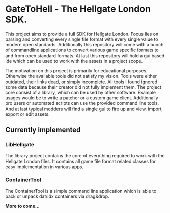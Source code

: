 # GateToHell - The Hellgate London SDK.

This project aims to provide a full SDK for Hellgate London.
Focus lies on parsing and converting every single file format with every single value to modern open standards.
Additionally this repository will come with a bunch of commandline applications to convert various
game specific formats to and from open standard formats.
At last this repository will hold a gui based ide which can be used to work with the assets in a project scope.

The motivation on this project is primarily for educational purposes.
Otherwise the available tools did not satisfy my vision.
Tools were either outdated, their links dead, or simply incomplete.
All tools i found ignored some data because their creator did not fully implement them.
The project core consist of a library, which can be used by other software.
Example usages would be to write a patcher or a custom game client.
Additionally pro users or automated scripts can use the provided command line tools.
And at last typical modders will find a single gui to fire up and view, import, export or edit assets.

## Currently implemented

### LibHellgate
The library project contains the core of everything required to work with the Hellgate London files.
It contains all game file format related classes for easy implementation in various apps.

### ContainerTool
The ContainerTool is a simple command line application which is able to pack or unpack dat/idx containers via drag&drop.

**More to come...**
